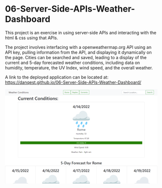 # 06-Server-Side-APIs-Weather-Dashboard

This project is an exercise in using server-side APIs and interacting with the html & css using that APIs.

The project involves interfacing with a openweathermap.org API using an API key, pulling information from the API, and displaying it dynamically on the page. Cities can be searched and saved, leading to a display of the current and 5-day forecasted weather conditions, including data on humidity, temperature, the UV Index, wind speed, and the overall weather.

A link to the deployed application can be located at: https://danqest.github.io/06-Server-Side-APIs-Weather-Dashboard/

![server-side-apis](https://github.com/Danqest/06-Server-Side-APIs-Weather-Dashboard/blob/main/assets/images/server-side-apis.png)
